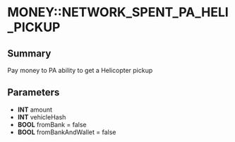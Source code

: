 # MONEY::NETWORK_SPENT_PA_HELI_PICKUP

## Summary
Pay money to PA ability to get a Helicopter pickup

## Parameters
* **INT** amount
* **INT** vehicleHash
* **BOOL** fromBank = false
* **BOOL** fromBankAndWallet = false